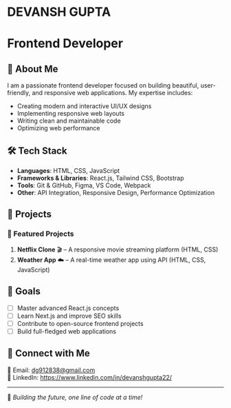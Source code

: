 
# DEVANSH GUPTA
#                                         Frontend Developer  



## 📌 About Me
I am a passionate frontend developer focused on building beautiful, user-friendly, and responsive web applications. My expertise includes:
- Creating modern and interactive UI/UX designs
- Implementing responsive web layouts
- Writing clean and maintainable code
- Optimizing web performance

## 🛠️ Tech Stack
- **Languages**: HTML, CSS, JavaScript
- **Frameworks & Libraries**: React.js, Tailwind CSS, Bootstrap
- **Tools**: Git & GitHub, Figma, VS Code, Webpack
- **Other**: API Integration, Responsive Design, Performance Optimization

## 📂 Projects
### 🌟 Featured Projects
1. **Netflix Clone** 🎬 – A responsive movie streaming platform (HTML, CSS)
2. **Weather App** ☁️ – A real-time weather app using API (HTML, CSS, JavaScript)



## 🎯 Goals
- [ ] Master advanced React.js concepts
- [ ] Learn Next.js and improve SEO skills
- [ ] Contribute to open-source frontend projects
- [ ] Build full-fledged web applications

## 📢 Connect with Me
📧 Email: dg912838@gmail.com  
🔗 LinkedIn: https://www.linkedin.com/in/devanshgupta22/
  

---
🚀 *Building the future, one line of code at a time!*

